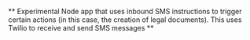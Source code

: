 ** Experimental Node app that uses inbound SMS instructions to trigger certain actions (in this case, the creation of legal documents). This uses Twilio to receive and send SMS messages **
